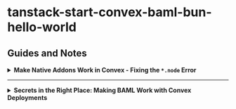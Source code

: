 # tanstack-start-convex-baml-bun-hello-world

## Guides and Notes

<details>
<summary><strong>Make Native Addons Work in Convex - Fixing the <code>*.node</code> Error</strong></summary>

### Native Modules, Browser Bundlers, and That `.node` Bomb

Convex executes your server code in Node, but your local toolchain (Vite/Bun) still tries to crawl imports as if they might end up in the browser. Native addons like `@boundaryml/baml` ship `.node` binaries; if the bundler touches them, you get “No loader is configured for `.node` files” and deploys fail.

Convex’s bundler respects a project-level escape hatch. Tell it which packages are native and must stay external; the error disappears and your deploy pipeline unblocks.

### The One-Line Shield: `convex.json`

Create a `convex.json` in your repo root to mark BAML as external to Convex’s packer. This prevents the `.node` file from being crawled or rebundled.

```json
{
  "node": {
    "externalPackages": [
      "@boundaryml/baml"
    ]
  }
}
````

Add `"use node"` to any Convex file that imports BAML so it’s compiled for Node contexts only. This keeps it off the client path while allowing Convex to run it on the server.

```ts
// convex/bamlActions.ts
"use node";

import { baml } from "@boundaryml/baml";
// minimal example; call baml inside an action/query as needed
```

If your web build still touches the addon, exclude it in Vite so the browser pre-bundler never chases the native binary during dev/prebundle.

```ts
// vite.config.ts (excerpt)
export default {
  optimizeDeps: {
    exclude: ["@boundaryml/baml"]
  },
  ssr: {
    external: ["@boundaryml/baml"]
  }
};
```

### Sanity Checks That Save Hours

Point your client at the prod URL while your server targets the intended deployment. Mismatched URLs make debugging look like schema or codegen trouble.

```bash
# .env.local (dev defaults)
CONVEX_DEPLOYMENT=adventurous-robin-405
VITE_CONVEX_URL=https://adventurous-robin-405.convex.cloud
```

Use verbose Convex logs to confirm the right deployment, codegen, and the externalization taking effect. If you see `.node` in the log path again, the bundler still isn’t excluding it.

```bash
CONVEX_VERBOSE=1 bunx convex dev --tail-logs always
bunx convex deploy -v
```

### Secrets Belong in `.env`, Not in Code

Deployment names and URLs change; keep them out of source so you can rotate safely and avoid accidental commits. A `.env` file gives clean separation, easy rotation, and prevents leaks in PRs or logs.

```bash
# .env.local
CONVEX_DEPLOYMENT=your-dev-deployment
VITE_CONVEX_URL=https://your-dev-deployment.convex.cloud
```

This layout lets Convex run native-powered actions on the server while your web stack never touches `.node` artifacts. The result: no “Could not find public function…” ghosts from bad bundling, and clean deploys with your new schema.

</details>

---

<details>
<summary><strong>Secrets in the Right Place: Making BAML Work with Convex Deployments</strong></summary>

### Local Files Don’t Travel to Convex Cloud

When you run `bunx convex dev`, Convex pushes your functions into its cloud dev deployment. That runtime does not read your local `.env` or `.env.local`. If your BAML client references `env.GOOGLE_API_KEY`, Convex will happily inject an empty string unless you register the key with the deployment. This is why curl works locally but Convex actions return a 400.

Convex treats secrets as deployment-scoped, not file-scoped. You must explicitly push them up with `convex env`.

### The Fix: Push the Key into Convex

Register the API key against the deployment so Convex functions have it available at runtime. This is a one-time step per deployment.

```bash
# set the key for the current deployment
npx convex env set GOOGLE_API_KEY your-secret-here

# verify it’s stored
npx convex env list
```

Restart your local dev process so it reconnects with the updated environment:

```bash
bunx convex dev
```

Once set, BAML will find the variable inside Convex Cloud and your Gemini calls succeed without a 400.

### Optional: Run Local Only

If you prefer to avoid cloud dev during early testing, run Convex locally so `.env.local` is respected:

```bash
bunx convex dev --local
```

This bypasses the need to sync secrets, though it means you’re not exercising the same environment as production. For most projects, registering secrets with `convex env` is the safer, production-aligned workflow.

</details>
